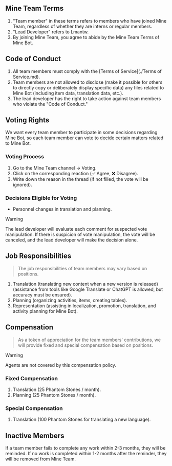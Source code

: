 ## Mine Team Terms

1. "Team member" in these terms refers to members who have joined Mine Team, regardless of whether they are interns or regular members.
2. "Lead Developer" refers to Lmantw.
3. By joining Mine Team, you agree to abide by the Mine Team Terms of Mine Bot.

## Code of Conduct

1. All team members must comply with the [Terms of Service](./Terms of Service.md).
2. Team members are not allowed to disclose (make it possible for others to directly copy or deliberately display specific data) any files related to Mine Bot (including item data, translation data, etc.).
3. The lead developer has the right to take action against team members who violate the "Code of Conduct."

## Voting Rights

We want every team member to participate in some decisions regarding Mine Bot, so each team member can vote to decide certain matters related to Mine Bot.

### Voting Process

1. Go to the Mine Team channel -> Voting.
2. Click on the corresponding reaction (✅ Agree, ❌ Disagree).
3. Write down the reason in the thread (if not filled, the vote will be ignored).

### Decisions Eligible for Voting

* Personnel changes in translation and planning.

> [!WARNING]
> The lead developer will evaluate each comment for suspected vote manipulation. If there is suspicion of vote manipulation, the vote will be canceled, and the lead developer will make the decision alone.

## Job Responsibilities

> The job responsibilities of team members may vary based on positions.

1. Translation (translating new content when a new version is released) (assistance from tools like Google Translate or ChatGPT is allowed, but accuracy must be ensured).
2. Planning (organizing activities, items, creating tables).
3. Representation (assisting in localization, promotion, translation, and activity planning for Mine Bot).

## Compensation

> As a token of appreciation for the team members' contributions, we will provide fixed and special compensation based on positions.

> [!WARNING]
> Agents are not covered by this compensation policy.

### Fixed Compensation

1. Translation (25 Phantom Stones / month).
2. Planning (25 Phantom Stones / month).

### Special Compensation

1. Translation (100 Phantom Stones for translating a new language).

## Inactive Members

If a team member fails to complete any work within 2-3 months, they will be reminded. If no work is completed within 1-2 months after the reminder, they will be removed from Mine Team.
